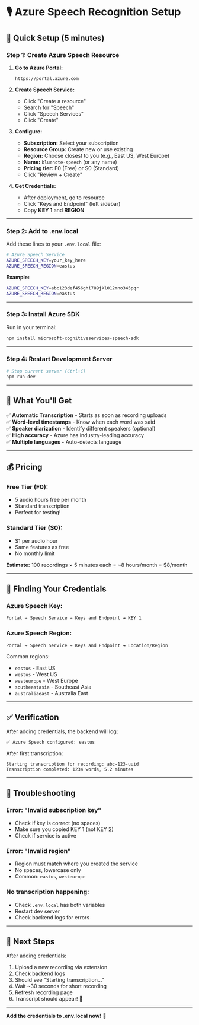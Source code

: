 # 🎙️ Azure Speech Recognition Setup

## 🚀 Quick Setup (5 minutes)

### **Step 1: Create Azure Speech Resource**

1. **Go to Azure Portal:**
   ```
   https://portal.azure.com
   ```

2. **Create Speech Service:**
   - Click "Create a resource"
   - Search for "Speech"
   - Click "Speech Services"
   - Click "Create"

3. **Configure:**
   - **Subscription:** Select your subscription
   - **Resource Group:** Create new or use existing
   - **Region:** Choose closest to you (e.g., East US, West Europe)
   - **Name:** `bluenote-speech` (or any name)
   - **Pricing tier:** F0 (Free) or S0 (Standard)
   - Click "Review + Create"

4. **Get Credentials:**
   - After deployment, go to resource
   - Click "Keys and Endpoint" (left sidebar)
   - Copy **KEY 1** and **REGION**

---

### **Step 2: Add to .env.local**

Add these lines to your `.env.local` file:

```bash
# Azure Speech Service
AZURE_SPEECH_KEY=your_key_here
AZURE_SPEECH_REGION=eastus
```

**Example:**
```bash
AZURE_SPEECH_KEY=abc123def456ghi789jkl012mno345pqr
AZURE_SPEECH_REGION=eastus
```

---

### **Step 3: Install Azure SDK**

Run in your terminal:
```bash
npm install microsoft-cognitiveservices-speech-sdk
```

---

### **Step 4: Restart Development Server**

```bash
# Stop current server (Ctrl+C)
npm run dev
```

---

## 🎯 **What You'll Get**

✅ **Automatic Transcription** - Starts as soon as recording uploads  
✅ **Word-level timestamps** - Know when each word was said  
✅ **Speaker diarization** - Identify different speakers (optional)  
✅ **High accuracy** - Azure has industry-leading accuracy  
✅ **Multiple languages** - Auto-detects language  

---

## 💰 **Pricing**

### **Free Tier (F0):**
- 5 audio hours free per month
- Standard transcription
- Perfect for testing!

### **Standard Tier (S0):**
- $1 per audio hour
- Same features as free
- No monthly limit

**Estimate:** 100 recordings × 5 minutes each = ~8 hours/month = $8/month

---

## 🔑 **Finding Your Credentials**

### **Azure Speech Key:**
```
Portal → Speech Service → Keys and Endpoint → KEY 1
```

### **Azure Speech Region:**
```
Portal → Speech Service → Keys and Endpoint → Location/Region
```

Common regions:
- `eastus` - East US
- `westus` - West US  
- `westeurope` - West Europe
- `southeastasia` - Southeast Asia
- `australiaeast` - Australia East

---

## ✅ **Verification**

After adding credentials, the backend will log:
```
✅ Azure Speech configured: eastus
```

After first transcription:
```
Starting transcription for recording: abc-123-uuid
Transcription completed: 1234 words, 5.2 minutes
```

---

## 🐛 **Troubleshooting**

### **Error: "Invalid subscription key"**
- Check if key is correct (no spaces)
- Make sure you copied KEY 1 (not KEY 2)
- Check if service is active

### **Error: "Invalid region"**
- Region must match where you created the service
- No spaces, lowercase only
- Common: `eastus`, `westeurope`

### **No transcription happening:**
- Check `.env.local` has both variables
- Restart dev server
- Check backend logs for errors

---

## 📖 **Next Steps**

After adding credentials:
1. Upload a new recording via extension
2. Check backend logs
3. Should see "Starting transcription..."
4. Wait ~30 seconds for short recording
5. Refresh recording page
6. Transcript should appear! 🎉

---

**Add the credentials to .env.local now!** 🔑




